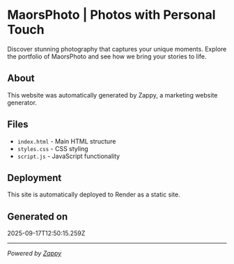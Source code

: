 # MaorsPhoto | Photos with Personal Touch

Discover stunning photography that captures your unique moments. Explore the portfolio of MaorsPhoto and see how we bring your stories to life.

## About

This website was automatically generated by Zappy, a marketing website generator.

## Files

- `index.html` - Main HTML structure
- `styles.css` - CSS styling
- `script.js` - JavaScript functionality

## Deployment

This site is automatically deployed to Render as a static site.

## Generated on

2025-09-17T12:50:15.259Z

---

*Powered by [Zappy](https://zappy.dev)*
